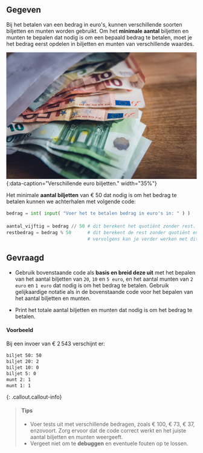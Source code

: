 ## Gegeven

Bij het betalen van een bedrag in euro's, kunnen verschillende soorten biljetten en munten worden gebruikt. Om het **minimale aantal** biljetten en munten te bepalen dat nodig is om een bepaald bedrag te betalen, moet je het bedrag eerst opdelen in biljetten en munten van verschillende waardes.

![Verschillende euro biljetten.](media/markus-spiske.jpg "Foto door Markus Spiske op Unsplash."){:data-caption="Verschillende euro biljetten." width="35%"}

Het minimale **aantal biljetten** van € 50 dat nodig is om het bedrag te betalen kunnen we achterhalen met volgende code:

```python
bedrag = int( input( "Voer het te betalen bedrag in euro's in: " ) )

aantal_vijftig = bedrag // 50 # dit berekent het quotiënt zonder rest. 
restbedrag = bedrag % 50      # dit berekent de rest zonder quotiënt en kent deze toe aan de variabele restbedrag. 
                              # vervolgens kan je verder werken met dit restbedrag
```

## Gevraagd

* Gebruik bovenstaande code als **basis en breid deze uit** met het bepalen van het aantal biljetten van `20`, `10` en `5 euro`, en het aantal munten van `2 euro` en `1 euro` dat nodig is om het bedrag te betalen. Gebruik gelijkaardige notatie als in de bovenstaande code voor het bepalen van het aantal biljetten en munten.

* Print het totale aantal biljetten en munten dat nodig is om het bedrag te betalen. 

#### Voorbeeld

Bij een invoer van € 2 543 verschijnt er:

```
biljet 50: 50
biljet 20: 2
biljet 10: 0
biljet 5: 0
munt 2: 1
munt 1: 1
```

{: .callout.callout-info}
>#### Tips
> - Voer tests uit met verschillende bedragen, zoals € 100, € 73, € 37, enzovoort. Zorg ervoor dat de code correct werkt en het juiste aantal biljetten en munten weergeeft.
> - Vergeet niet om te **debuggen** en eventuele fouten op te lossen.

